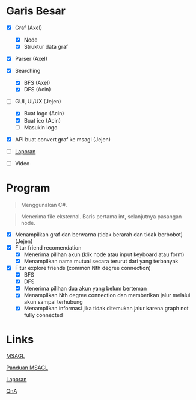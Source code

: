 # Garis Besar
- [x] Graf (Axel)
    - [x] Node
    - [x] Struktur data graf
- [x] Parser (Axel)
- [x] Searching
    - [x] BFS (Axel)
    - [x] DFS (Acin)
- [ ] GUI, UI/UX (Jejen)
    - [x] Buat logo (Acin)
    - [x] Buat ico (Acin)
    - [ ] Masukin logo
- [x] API buat convert graf ke msagl (Jejen)
- [ ] [Laporan]((https://docs.google.com/document/d/14Ojfot1W7SoiDuKSaVLB_IAXodXEtLsRiOcxHuGGwLM/edit#))
- [ ] Video


# Program
> Menggunakan C#.

> Menerima file eksternal. Baris pertama int, selanjutnya pasangan node.

- [x] Menampilkan graf dan berwarna (tidak berarah dan tidak berbobot) (Jejen)
- [x] Fitur friend recomendation
    - [x] Menerima pilihan akun (klik node atau input keyboard atau form)
    - [x] Menampilkan nama mutual secara terurut dari yang terbanyak
- [x] Fitur explore friends (common Nth degree connection)
    - [x] BFS
    - [x] DFS
    - [x] Menerima pilihan dua akun yang belum berteman
    - [x] Menampilkan Nth degree connection dan memberikan jalur melalui akun sampai terhubung
    - [x] Menampilkan informasi jika tidak ditemukan jalur karena graph not fully connected

# Links
[MSAGL](https://github.com/microsoft/automatic-graph-layout)

[Panduan MSAGL](https://docs.google.com/document/d/1XhFSpHU028Gaf7YxkmdbluLkQgVl3MY6gt1t-PL30LA/edit)

[Laporan](https://docs.google.com/document/d/14Ojfot1W7SoiDuKSaVLB_IAXodXEtLsRiOcxHuGGwLM/edit#)

[QnA](https://docs.google.com/spreadsheets/d/1gyG4apGkhMH98TTctDtOQghFQ3BV7wnXLi67M3jNrZg/edit#gid=0)
